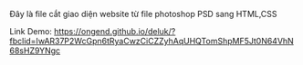 Đây là file cắt giao diện website từ file photoshop PSD sang HTML,CSS

Link Demo: https://ongend.github.io/deluk/?fbclid=IwAR37P2WcGpn6tRyaCwzCiCZZyhAqUHQTomShpMF5Jt0N64VhN68sHZ9YNgc
